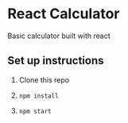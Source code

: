 # React Calculator

Basic calculator built with react

## Set up instructions

1. Clone this repo

2. `npm install`

3. `npm start`


